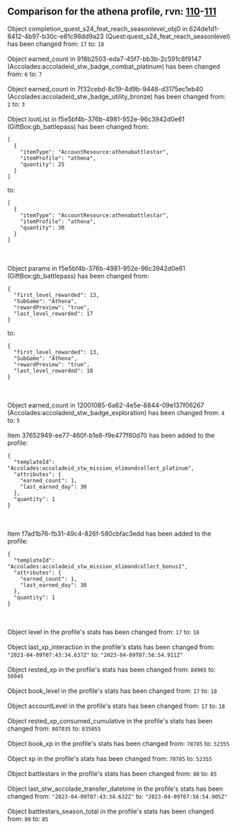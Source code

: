 ## Comparison for the athena profile, rvn: [110](https://github.com/PRO100KatYT/FortniteProfileRevisions/tree/main/profiles/athena/110%20athena.json)-[111](https://github.com/PRO100KatYT/FortniteProfileRevisions/tree/main/profiles/athena/111%20athena.json)

Object completion_quest_s24_feat_reach_seasonlevel_obj0 in 624de1d1-8412-4b97-b30c-e81c98dd9a23 (Quest:quest_s24_feat_reach_seasonlevel) has been changed from: `17` to: `18`
<br><br>
Object earned_count in 918b2503-eda7-45f7-bb3b-2c591c8f9147 (Accolades:accoladeid_stw_badge_combat_platinum) has been changed from: `6` to: `7`
<br><br>
Object earned_count in 7f32cebd-8c19-4d9b-9448-d3175ec1eb40 (Accolades:accoladeid_stw_badge_utility_bronze) has been changed from: `2` to: `3`
<br><br>
Object lootList in f5e5bf4b-376b-4981-952e-96c3942d0e61 (GiftBox:gb_battlepass) has been changed from:

```
[
  {
    "itemType": "AccountResource:athenabattlestar",
    "itemProfile": "athena",
    "quantity": 25
  }
]
```

to:

```
[
  {
    "itemType": "AccountResource:athenabattlestar",
    "itemProfile": "athena",
    "quantity": 30
  }
]
```

<br><br>
Object params in f5e5bf4b-376b-4981-952e-96c3942d0e61 (GiftBox:gb_battlepass) has been changed from:

```
{
  "first_level_rewarded": 13,
  "SubGame": "Athena",
  "rewardPreview": "true",
  "last_level_rewarded": 17
}
```

to:

```
{
  "first_level_rewarded": 13,
  "SubGame": "Athena",
  "rewardPreview": "true",
  "last_level_rewarded": 18
}
```

<br><br>
Object earned_count in 12001085-6a62-4e5e-8844-09e137f06267 (Accolades:accoladeid_stw_badge_exploration) has been changed from: `4` to: `5`
<br><br>
Item 37652949-ee77-460f-b1e8-f9e477f80d70 has been added to the profile:

```
{
  "templateId": "Accolades:accoladeid_stw_mission_elimandcollect_platinum",
  "attributes": {
    "earned_count": 1,
    "last_earned_day": 30
  },
  "quantity": 1
}
```

<br><br>
Item f7ad1b76-fb31-49c4-826f-580cbfac3edd has been added to the profile:

```
{
  "templateId": "Accolades:accoladeid_stw_mission_elimandcollect_bonus1",
  "attributes": {
    "earned_count": 1,
    "last_earned_day": 30
  },
  "quantity": 1
}
```

<br><br>
Object level in the profile's stats has been changed from: `17` to: `18`
<br><br>
Object last_xp_interaction in the profile's stats has been changed from: `"2023-04-09T07:43:34.637Z"` to: `"2023-04-09T07:56:54.911Z"`
<br><br>
Object rested_xp in the profile's stats has been changed from: `84965` to: `56945`
<br><br>
Object book_level in the profile's stats has been changed from: `17` to: `18`
<br><br>
Object accountLevel in the profile's stats has been changed from: `17` to: `18`
<br><br>
Object rested_xp_consumed_cumulative in the profile's stats has been changed from: `807035` to: `835055`
<br><br>
Object book_xp in the profile's stats has been changed from: `78785` to: `52355`
<br><br>
Object xp in the profile's stats has been changed from: `78785` to: `52355`
<br><br>
Object battlestars in the profile's stats has been changed from: `80` to: `85`
<br><br>
Object last_stw_accolade_transfer_datetime in the profile's stats has been changed from: `"2023-04-09T07:43:34.632Z"` to: `"2023-04-09T07:56:54.905Z"`
<br><br>
Object battlestars_season_total in the profile's stats has been changed from: `80` to: `85`
<br><br>
